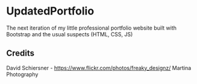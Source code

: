 # UpdatedPortfolio
The next iteration of my little professional portfolio website built with Bootstrap and the usual suspects (HTML, CSS, JS)

## Credits
David Schiersner - https://www.flickr.com/photos/freaky_designz/
Martina Photography
